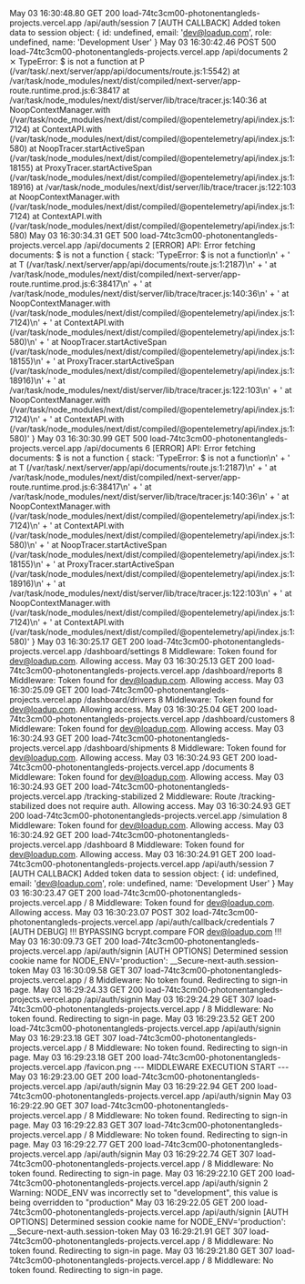 May 03 16:30:48.80
GET
200
load-74tc3cm00-photonentangleds-projects.vercel.app
/api/auth/session
7
[AUTH CALLBACK] Added token data to session object: { id: undefined, email: 'dev@loadup.com', role: undefined, name: 'Development User' }
May 03 16:30:42.46
POST
500
load-74tc3cm00-photonentangleds-projects.vercel.app
/api/documents
2
⨯ TypeError: $ is not a function at P (/var/task/.next/server/app/api/documents/route.js:1:5542) at /var/task/node_modules/next/dist/compiled/next-server/app-route.runtime.prod.js:6:38417 at /var/task/node_modules/next/dist/server/lib/trace/tracer.js:140:36 at NoopContextManager.with (/var/task/node_modules/next/dist/compiled/@opentelemetry/api/index.js:1:7124) at ContextAPI.with (/var/task/node_modules/next/dist/compiled/@opentelemetry/api/index.js:1:580) at NoopTracer.startActiveSpan (/var/task/node_modules/next/dist/compiled/@opentelemetry/api/index.js:1:18155) at ProxyTracer.startActiveSpan (/var/task/node_modules/next/dist/compiled/@opentelemetry/api/index.js:1:18916) at /var/task/node_modules/next/dist/server/lib/trace/tracer.js:122:103 at NoopContextManager.with (/var/task/node_modules/next/dist/compiled/@opentelemetry/api/index.js:1:7124) at ContextAPI.with (/var/task/node_modules/next/dist/compiled/@opentelemetry/api/index.js:1:580)
May 03 16:30:34.31
GET
500
load-74tc3cm00-photonentangleds-projects.vercel.app
/api/documents
2
[ERROR] API: Error fetching documents: $ is not a function { stack: 'TypeError: $ is not a function\n' + ' at T (/var/task/.next/server/app/api/documents/route.js:1:2187)\n' + ' at /var/task/node_modules/next/dist/compiled/next-server/app-route.runtime.prod.js:6:38417\n' + ' at /var/task/node_modules/next/dist/server/lib/trace/tracer.js:140:36\n' + ' at NoopContextManager.with (/var/task/node_modules/next/dist/compiled/@opentelemetry/api/index.js:1:7124)\n' + ' at ContextAPI.with (/var/task/node_modules/next/dist/compiled/@opentelemetry/api/index.js:1:580)\n' + ' at NoopTracer.startActiveSpan (/var/task/node_modules/next/dist/compiled/@opentelemetry/api/index.js:1:18155)\n' + ' at ProxyTracer.startActiveSpan (/var/task/node_modules/next/dist/compiled/@opentelemetry/api/index.js:1:18916)\n' + ' at /var/task/node_modules/next/dist/server/lib/trace/tracer.js:122:103\n' + ' at NoopContextManager.with (/var/task/node_modules/next/dist/compiled/@opentelemetry/api/index.js:1:7124)\n' + ' at ContextAPI.with (/var/task/node_modules/next/dist/compiled/@opentelemetry/api/index.js:1:580)' }
May 03 16:30:30.99
GET
500
load-74tc3cm00-photonentangleds-projects.vercel.app
/api/documents
6
[ERROR] API: Error fetching documents: $ is not a function { stack: 'TypeError: $ is not a function\n' + ' at T (/var/task/.next/server/app/api/documents/route.js:1:2187)\n' + ' at /var/task/node_modules/next/dist/compiled/next-server/app-route.runtime.prod.js:6:38417\n' + ' at /var/task/node_modules/next/dist/server/lib/trace/tracer.js:140:36\n' + ' at NoopContextManager.with (/var/task/node_modules/next/dist/compiled/@opentelemetry/api/index.js:1:7124)\n' + ' at ContextAPI.with (/var/task/node_modules/next/dist/compiled/@opentelemetry/api/index.js:1:580)\n' + ' at NoopTracer.startActiveSpan (/var/task/node_modules/next/dist/compiled/@opentelemetry/api/index.js:1:18155)\n' + ' at ProxyTracer.startActiveSpan (/var/task/node_modules/next/dist/compiled/@opentelemetry/api/index.js:1:18916)\n' + ' at /var/task/node_modules/next/dist/server/lib/trace/tracer.js:122:103\n' + ' at NoopContextManager.with (/var/task/node_modules/next/dist/compiled/@opentelemetry/api/index.js:1:7124)\n' + ' at ContextAPI.with (/var/task/node_modules/next/dist/compiled/@opentelemetry/api/index.js:1:580)' }
May 03 16:30:25.17
GET
200
load-74tc3cm00-photonentangleds-projects.vercel.app
/dashboard/settings
8
Middleware: Token found for dev@loadup.com. Allowing access.
May 03 16:30:25.13
GET
200
load-74tc3cm00-photonentangleds-projects.vercel.app
/dashboard/reports
8
Middleware: Token found for dev@loadup.com. Allowing access.
May 03 16:30:25.09
GET
200
load-74tc3cm00-photonentangleds-projects.vercel.app
/dashboard/drivers
8
Middleware: Token found for dev@loadup.com. Allowing access.
May 03 16:30:25.04
GET
200
load-74tc3cm00-photonentangleds-projects.vercel.app
/dashboard/customers
8
Middleware: Token found for dev@loadup.com. Allowing access.
May 03 16:30:24.93
GET
200
load-74tc3cm00-photonentangleds-projects.vercel.app
/dashboard/shipments
8
Middleware: Token found for dev@loadup.com. Allowing access.
May 03 16:30:24.93
GET
200
load-74tc3cm00-photonentangleds-projects.vercel.app
/documents
8
Middleware: Token found for dev@loadup.com. Allowing access.
May 03 16:30:24.93
GET
200
load-74tc3cm00-photonentangleds-projects.vercel.app
/tracking-stabilized
2
Middleware: Route /tracking-stabilized does not require auth. Allowing access.
May 03 16:30:24.93
GET
200
load-74tc3cm00-photonentangleds-projects.vercel.app
/simulation
8
Middleware: Token found for dev@loadup.com. Allowing access.
May 03 16:30:24.92
GET
200
load-74tc3cm00-photonentangleds-projects.vercel.app
/dashboard
8
Middleware: Token found for dev@loadup.com. Allowing access.
May 03 16:30:24.91
GET
200
load-74tc3cm00-photonentangleds-projects.vercel.app
/api/auth/session
7
[AUTH CALLBACK] Added token data to session object: { id: undefined, email: 'dev@loadup.com', role: undefined, name: 'Development User' }
May 03 16:30:23.47
GET
200
load-74tc3cm00-photonentangleds-projects.vercel.app
/
8
Middleware: Token found for dev@loadup.com. Allowing access.
May 03 16:30:23.07
POST
302
load-74tc3cm00-photonentangleds-projects.vercel.app
/api/auth/callback/credentials
7
[AUTH DEBUG] !!! BYPASSING bcrypt.compare FOR dev@loadup.com !!!
May 03 16:30:09.73
GET
200
load-74tc3cm00-photonentangleds-projects.vercel.app
/api/auth/signin
[AUTH OPTIONS] Determined session cookie name for NODE_ENV='production': __Secure-next-auth.session-token
May 03 16:30:09.58
GET
307
load-74tc3cm00-photonentangleds-projects.vercel.app
/
8
Middleware: No token found. Redirecting to sign-in page.
May 03 16:29:24.33
GET
200
load-74tc3cm00-photonentangleds-projects.vercel.app
/api/auth/signin
May 03 16:29:24.29
GET
307
load-74tc3cm00-photonentangleds-projects.vercel.app
/
8
Middleware: No token found. Redirecting to sign-in page.
May 03 16:29:23.52
GET
200
load-74tc3cm00-photonentangleds-projects.vercel.app
/api/auth/signin
May 03 16:29:23.18
GET
307
load-74tc3cm00-photonentangleds-projects.vercel.app
/
8
Middleware: No token found. Redirecting to sign-in page.
May 03 16:29:23.18
GET
200
load-74tc3cm00-photonentangleds-projects.vercel.app
/favicon.png
--- MIDDLEWARE EXECUTION START ---
May 03 16:29:23.00
GET
200
load-74tc3cm00-photonentangleds-projects.vercel.app
/api/auth/signin
May 03 16:29:22.94
GET
200
load-74tc3cm00-photonentangleds-projects.vercel.app
/api/auth/signin
May 03 16:29:22.90
GET
307
load-74tc3cm00-photonentangleds-projects.vercel.app
/
8
Middleware: No token found. Redirecting to sign-in page.
May 03 16:29:22.83
GET
307
load-74tc3cm00-photonentangleds-projects.vercel.app
/
8
Middleware: No token found. Redirecting to sign-in page.
May 03 16:29:22.77
GET
200
load-74tc3cm00-photonentangleds-projects.vercel.app
/api/auth/signin
May 03 16:29:22.74
GET
307
load-74tc3cm00-photonentangleds-projects.vercel.app
/
8
Middleware: No token found. Redirecting to sign-in page.
May 03 16:29:22.10
GET
200
load-74tc3cm00-photonentangleds-projects.vercel.app
/api/auth/signin
2
Warning: NODE_ENV was incorrectly set to "development", this value is being overridden to "production"
May 03 16:29:22.05
GET
200
load-74tc3cm00-photonentangleds-projects.vercel.app
/api/auth/signin
[AUTH OPTIONS] Determined session cookie name for NODE_ENV='production': __Secure-next-auth.session-token
May 03 16:29:21.91
GET
307
load-74tc3cm00-photonentangleds-projects.vercel.app
/
8
Middleware: No token found. Redirecting to sign-in page.
May 03 16:29:21.80
GET
307
load-74tc3cm00-photonentangleds-projects.vercel.app
/
8
Middleware: No token found. Redirecting to sign-in page.
